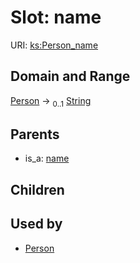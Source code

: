 
# Slot: name




URI: [ks:Person_name](https://w3id.org/linkml/tests/kitchen_sink/Person_name)


## Domain and Range

[Person](Person.md) &#8594;  <sub>0..1</sub> [String](types/String.md)

## Parents

 *  is_a: [name](name.md)

## Children


## Used by

 * [Person](Person.md)
